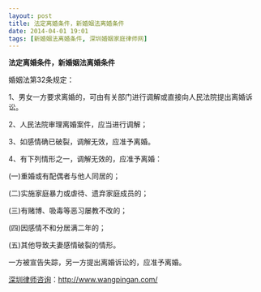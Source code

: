 ```yaml
---
layout: post
title: 法定离婚条件，新婚姻法离婚条件
date: 2014-04-01 19:01
tags: [新婚姻法离婚条件, 深圳婚姻家庭律师网]
---
```

<strong>法定离婚条件，新婚姻法离婚条件</strong>

婚姻法第32条规定：

1、男女一方要求离婚的，可由有关部门进行调解或直接向人民法院提出离婚诉讼。

2、人民法院审理离婚案件，应当进行调解；

3、如感情确已破裂，调解无效，应准予离婚。

4、有下列情形之一，调解无效的，应准予离婚：

(一)重婚或有配偶者与他人同居的；

(二)实施家庭暴力或虐待、遗弃家庭成员的；

(三)有赌博、吸毒等恶习屡教不改的；

(四)因感情不和分居满二年的；

(五)其他导致夫妻感情破裂的情形。

一方被宣告失踪，另一方提出离婚诉讼的，应准予离婚。

<a href="http://www.wangpingan.com/">深圳律师咨询</a>：<a href="http://www.wangpingan.com/">http://www.wangpingan.com/</a>

